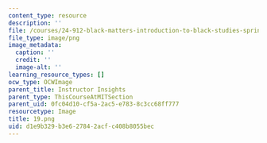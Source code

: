 ```yaml
---
content_type: resource
description: ''
file: /courses/24-912-black-matters-introduction-to-black-studies-spring-2017/d1e9b329b3e627842acfc408b8055bec_19.png
file_type: image/png
image_metadata:
  caption: ''
  credit: ''
  image-alt: ''
learning_resource_types: []
ocw_type: OCWImage
parent_title: Instructor Insights
parent_type: ThisCourseAtMITSection
parent_uid: 0fc04d10-cf5a-2ac5-e783-8c3cc68ff777
resourcetype: Image
title: 19.png
uid: d1e9b329-b3e6-2784-2acf-c408b8055bec
---
```

